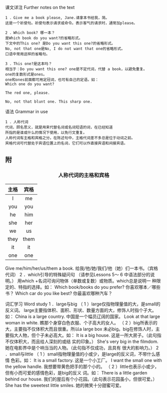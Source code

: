 课文详注 Further notes on the text
```text
1 ．Give me a book please, Jane.请拿本书给我，简。 
这是一个祈使句。祈使句表示请求或命令。表示客气的请求时，通常加please。 

2 ．Which book? 哪一本？ 
是Which book do you want?的省略形式。
下文中的This one? 是Do you want this one?的省略形式。
No, not that one是No, I do not want that one的省略形式。
口语中常用这样的省略句。 

3 ．This one?是这本吗？ 
相当于：Do you want this one? one是不定代词，代替 a book，以避免重复。
one的复数形式是ones。
one和ones前面都可用定冠词，也可有自己的定语。如： 
Which one do you want? 

The red one, please. 

No, not that blunt one. This sharp one. 
```
语法 Grammar in use 
```
1 ．人称代词 
代词，顾名思义，就是用来代替名词或名词短语的词，在已经知道 
所指的是谁或什么的情况下使用，以免行文重复。
人称代词有主格和宾格之分。在陈述句中，主格代词差不多总是位于动词之前。
宾格代词可代替处于宾语位置上的名词，它们可以作直接宾语和间接宾语。 
```
## 附
<div style="text-align: center;">

### 人称代词的主格和宾格

| 主格 | 宾格 |
| :---: | :---: |
| I | me |
| you | you |
| he | him |
| she | her |
| we | us |
| they | them |
| it | it |
| one | one |

</div>

Give me/him/her/us/them a book. 
给我/他/她/我们/他（她）们一本书。（宾格代词） 
2 ．which引导的特殊疑问句 
（请参见Lessons 5～ 6 中语法部分的说明。） 
用which +名词可询问物体（单数或复数）或物质。which总是说明一 
种限定的、特指的选择。如： 
Which book/books do you prefer? 
你喜欢哪本／哪些书？ 
Which car do you like best? 
你最喜欢哪种汽车？ 


词汇学习 Word study 
1 ．large与big 
（ 1 ）large仅指物理量值的大，是small的反义词。 
large主要指体积、面积、形状、数量方面的大，修饰人时指个子大。 
如： 
China is a large country. 
中国是一个幅员辽阔的国家。 
Look at that large woman in white. 
瞧那个身穿白色衣服、个子高大的女人。 
（ 2 ）big所表示的大，主要指不仅体积大而且很重。所以a large box 
未必big。big在修饰人时，主要指大人物，但个子未必高大。如： 
It is a big house. 
这是一所大房子。（此句指不仅体积大，而且给人深刻的或结 
实的印象。） 
She's very big in the filmdom. 
她在电影界中是个响当当的人物。（此句指不仅成功，且具有 
很大的影响力。） 
2 ．small与little 
（ 1 ）small指物理量值的小或少，是large的反义词，不带什么感情 
色彩。如： 
It is a small factory. 
这是一个小工厂。 
I want the small one with the yellow handle. 
我想要带黄色把手的那个小的。 
（ 2 ）little也表示小或少，但有小而可爱的感情色彩，是big的反义 
词。如： 
There is a little garden behind our house. 
我们的屋后有个小花园。（此句表示花园虽小，但很可爱。） 
She has the sweetest little smiles. 
她的微笑十分甜蜜可爱。 